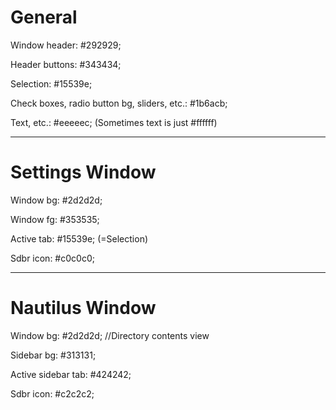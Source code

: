 # General

Window header: #292929;

Header buttons: #343434;

Selection: #15539e;

Check boxes, radio button bg, sliders, etc.: #1b6acb;

Text, etc.: #eeeeec; (Sometimes text is just #ffffff)


---

# Settings Window

Window bg: #2d2d2d;

Window fg: #353535;

Active tab: #15539e; (=Selection)

Sdbr icon: #c0c0c0;

---

# Nautilus Window

Window bg: #2d2d2d; //Directory contents view

Sidebar bg: #313131;

Active sidebar tab: #424242;

Sdbr icon: #c2c2c2;

